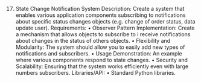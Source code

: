 17. State Change Notification System
Description:
Create a system that enables various application components
subscribing to notifications about specific status changes
objects (e.g. change of order status, data update
user).
Requirements:
• Observer Pattern Implementation: Create
a mechanism that allows objects to subscribe to i
receive notifications about changes in the status of others
objects.
• Flexibility and Modularity: The system should
allow you to easily add new types of notifications and
subscribers.
• Usage Demonstration: An example where various
components respond to state changes.
• Security and Scalability: Ensuring that
the system works efficiently even with large numbers
subscribers.
Libraries/API:
• Standard Python libraries.
